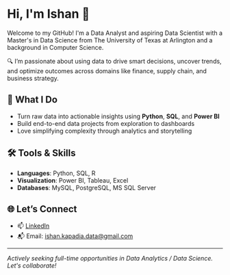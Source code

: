 # Hi, I'm Ishan 👋

Welcome to my GitHub! I'm a Data Analyst and aspiring Data Scientist with a Master's in Data Science from The University of Texas at Arlington and a background in Computer Science.

🔍 I’m passionate about using data to drive smart decisions, uncover trends, and optimize outcomes across domains like finance, supply chain, and business strategy.

## 🚀 What I Do
- Turn raw data into actionable insights using **Python**, **SQL**, and **Power BI**
- Build end-to-end data projects from exploration to dashboards
- Love simplifying complexity through analytics and storytelling

## 🛠 Tools & Skills
- **Languages**: Python, SQL, R
- **Visualization**: Power BI, Tableau, Excel
- **Databases**: MySQL, PostgreSQL, MS SQL Server

## 🌐 Let’s Connect
- 📫 [LinkedIn](https://www.linkedin.com/in/imkapadia/)
- 📬 Email: ishan.kapadia.data@gmail.com

---

_Actively seeking full-time opportunities in Data Analytics / Data Science. Let's collaborate!_


